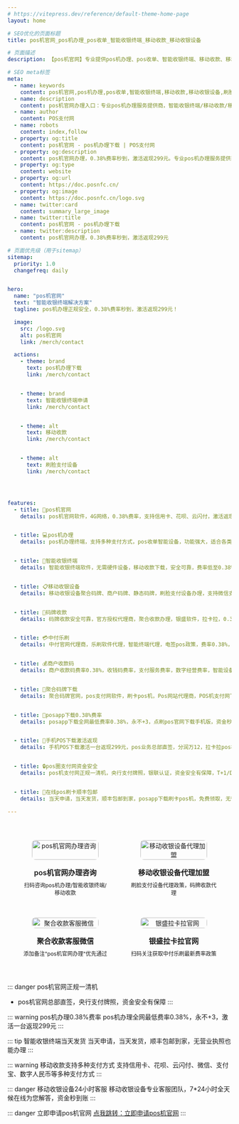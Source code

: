 ```yaml
---
# https://vitepress.dev/reference/default-theme-home-page
layout: home

# SEO优化的页面标题
title: pos机官网_pos机办理_pos收单_智能收银终端_移动收款_移动收银设备

# 页面描述
description: 【pos机官网】专业提供pos机办理、pos收单、智能收银终端、移动收款、移动收银设备等智能收款设备办理服务，支持刷脸支付设备、码牌收款、聚合收款等多元化支付解决方案，pos机办理费率低，银联正规认证，安全可靠

# SEO meta标签
meta:
  - name: keywords
    content: pos机官网,pos机办理,pos收单,智能收银终端,移动收款,移动收银设备,刷脸支付设备,码牌收款,聚合收款,银盛,拉卡拉,中付,乐刷,智能终端,电签pos,信用卡pos机,商户收款码,收钱码,支付服务,数字经营,智能设备,聚合码牌,pos支付网,刷卡pos机,Pos网站,POS机支付网,银联正规pos机办理,posapp下载,点刷pos官网下载手机版,手机POS下载,pos业务,拉卡拉pos机怎么办理,pos圈支付网,pos机支付网,在线pos刷卡,pos支付网,posapp下载刷卡pos机,经典POS收银台,自助POS收银,手机POS收银,聚合码牌,一体式音箱,分体音箱,扫码盒子,智能POS,传统POS,蜻蜒人脸,手机收款,慧数字经营系统
  - name: description
    content: pos机官网办理入口：专业pos机办理服务提供商，智能收银终端/移动收款/移动收银设备/刷脸支付设备随心选，0.38%费率永不+3，激活一台返299元，支持信用卡、微信、支付宝、数字人民币，个人/商户均可在线申请，pos机办理安全可靠，顺丰包邮当天发货！
  - name: author
    content: POS支付网
  - name: robots
    content: index,follow
  - property: og:title
    content: pos机官网 - pos机办理下载 | POS支付网
  - property: og:description
    content: pos机官网办理，0.38%费率秒到，激活返现299元。专业pos机办理服务提供商，智能收银终端/移动收款/移动收银设备/刷脸支付设备随心选，支持信用卡、微信、支付宝、数字人民币
  - property: og:type
    content: website
  - property: og:url
    content: https://doc.posnfc.cn/
  - property: og:image
    content: https://doc.posnfc.cn/logo.svg
  - name: twitter:card
    content: summary_large_image
  - name: twitter:title
    content: pos机官网 - pos机办理下载
  - name: twitter:description
    content: pos机官网办理，0.38%费率秒到，激活返现299元

# 页面优先级（用于sitemap）
sitemap:
  priority: 1.0
  changefreq: daily


hero:
  name: "pos机官网"
  text: "智能收银终端解决方案"
  tagline: pos机办理正规安全，0.38%费率秒到，激活返现299元！

  image:
    src: /logo.svg
    alt: pos机官网
    link: /merch/contact

  actions:
    - theme: brand
      text: pos机办理下载
      link: /merch/contact


    - theme: brand
      text: 智能收银终端申请
      link: /merch/contact


    - theme: alt
      text: 移动收款
      link: /merch/contact


    - theme: alt
      text: 刷脸支付设备
      link: /merch/contact




features:
  - title: 📱pos机官网
    details: pos机官网软件，4G网络，0.38%费率，支持信用卡、花呗、云闪付，激活返现299元，个人/商户均可申请


  - title: 💻pos机办理
    details: pos机办理终端，支持多种支付方式，pos收单智能设备，功能强大，适合各类商户场景


  - title: 📱智能收银终端
    details: 智能收银终端软件，无需硬件设备，移动收款下载，安全可靠，费率低至0.38%，支持信用卡刷卡


  - title: 📋移动收银设备
    details: 移动收银设备聚合码牌、商户码牌、静态码牌，刷脸支付设备办理，支持微信支付宝，无营业执照也能申请


  - title: 🏦码牌收款
    details: 码牌收款安全可靠，官方授权代理商，聚合收款办理，银盛软件，拉卡拉，0.38%费率，总部直签，激活返现


  - title: 💳中付乐刷
    details: 中付官网代理商，乐刷软件代理，智能终端代理，电签pos政策，费率0.38%，信用卡pos机下载


  - title: 💰商户收款码
    details: 商户收款码费率0.38%，收钱码费率，支付服务费率，数字经营费率，智能设备代理政策，费率低，激活返现


  - title: 📱聚合码牌下载
    details: 聚合码牌官网，pos支付网软件，刷卡pos机，Pos网站代理商，POS机支付网下载，银联正规pos机办理费率，激活返现政策


  - title: 💸posapp下载0.38%费率
    details: posapp下载全网最低费率0.38%，永不+3，点刷pos官网下载手机版，资金秒到，安全可靠，支持多种支付方式


  - title: 🎁手机POS下载激活返现
    details: 手机POS下载激活一台返现299元，pos业务总部直签，分润万12，拉卡拉pos机怎么办理代理政策优惠，支持个人/商户申请


  - title: 🔒pos圈支付网资金安全
    details: pos机支付网正规一清机，央行支付牌照，银联认证，资金安全有保障，T+1/D+1结算，24小时专业客服


  - title: 🚚在线pos刷卡顺丰包邮
    details: 当天申请，当天发货，顺丰包邮到家，posapp下载刷卡pos机，免费领取，无营业执照也能办理

---
```


<div class="qrcode-container">  <div class="qrcode-card">
    <img src="/images/qq.png" alt="pos机官网办理咨询" class="qrcode-image">
    <div class="qrcode-content">
      <h3>pos机官网办理咨询</h3>
      <p>扫码咨询pos机办理/智能收银终端/移动收款</p>
    </div>
  </div>

  <div class="qrcode-card">
    <img src="/images/qqq.png" alt="移动收银设备代理加盟" class="qrcode-image">
    <div class="qrcode-content">
      <h3>移动收银设备代理加盟</h3>
      <p>刷脸支付设备代理政策，码牌收款代理</p>
    </div>
  </div>

  <div class="qrcode-card">
    <img src="/images/wx.png" alt="聚合收款客服微信" class="qrcode-image">
    <div class="qrcode-content">
      <h3>聚合收款客服微信</h3>
      <p>添加备注"pos机官网办理"优先通过</p>
    </div>
  </div>

  <div class="qrcode-card">
    <img src="/images/gzh.jpg" alt="银盛拉卡拉官网" class="qrcode-image">
    <div class="qrcode-content">
      <h3>银盛拉卡拉官网</h3>
      <p>扫码关注获取中付乐刷最新费率政策</p>
    </div>
  </div>
</div>

<style>
.qrcode-container {
  display: grid;
  grid-template-columns: repeat(auto-fit, minmax(250px, 1fr));
  gap: 24px;
  margin: 40px auto;
  max-width: 1400px;
  padding: 0 20px;
}

.qrcode-card {
  background: var(--vp-c-bg-soft);
  border-radius: 12px;
  padding: 24px;
  text-align: center;
  transition: all 0.3s ease;
  border: 1px solid var(--vp-c-divider);
  display: flex;
  flex-direction: column;
  align-items: center;
}

.qrcode-card:hover {
  transform: translateY(-5px);
  box-shadow: var(--vp-shadow-2);
  border-color: var(--vp-c-brand);
}

.qrcode-image {
  width: 100%;
  max-width: 200px;
  border-radius: 8px;
  margin-bottom: 16px;
}

.qrcode-content h3 {
  margin: 0;
  font-size: 18px;
  font-weight: 600;
  color: var(--vp-c-text-1);
}

.qrcode-content p {
  margin: 8px 0 0;
  font-size: 14px;
  color: var(--vp-c-text-2);
}

@media (max-width: 1024px) {
  .qrcode-container {
    grid-template-columns: repeat(2, 1fr);
    gap: 16px;
    padding: 0 16px;
  }

  .qrcode-card {
    padding: 16px;
  }

  .qrcode-image {
    max-width: 150px;
  }

  .qrcode-content h3 {
    font-size: 16px;
  }

  .qrcode-content p {
    font-size: 12px;
  }
}

@media (max-width: 768px) {
  .qrcode-container {
    gap: 12px;
    padding: 0 12px;
  }

  .qrcode-card {
    padding: 12px;
  }

  .qrcode-image {
    max-width: 120px;
  }
}
</style>


::: danger pos机官网正规一清机
- pos机官网总部直签，央行支付牌照，资金安全有保障
:::

::: warning pos机办理0.38%费率
pos机办理全网最低费率0.38%，永不+3，激活一台返现299元
:::

::: tip 智能收银终端当天发货
当天申请，当天发货，顺丰包邮到家，无营业执照也能办理
:::

::: warning 移动收款支持多种支付方式
支持信用卡、花呗、云闪付、微信、支付宝、数字人民币等多种支付方式
:::

::: danger 移动收银设备24小时客服
移动收银设备专业客服团队，7*24小时全天候在线为您解答，资金秒到账
:::


::: danger 立即申请pos机官网
 [点我跳转：立即申请pos机官网](https://merch.PaYphp.cn)
 :::
